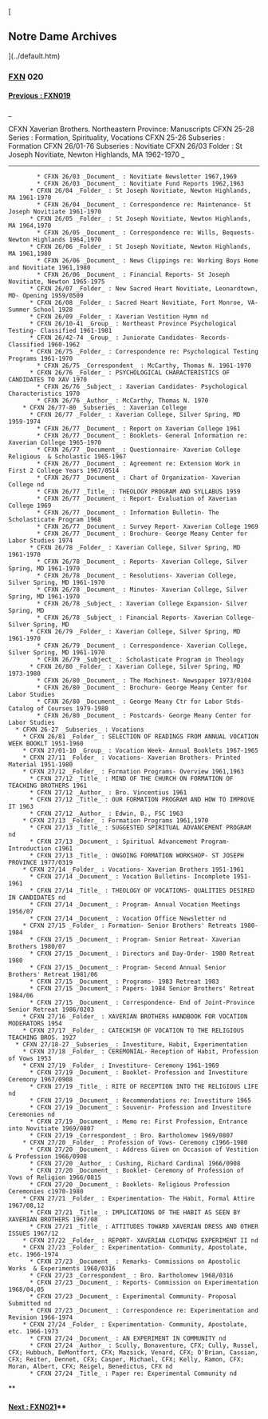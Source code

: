 [

## Notre Dame Archives

](../default.htm)

### [FXN](FXN001.HTM) 020

#### [Previous : FXN019](FXN019.htm#99)

_

CFXN Xaverian Brothers. Northeastern Province: Manuscripts  CFXN 25-28 Series
: Formation, Spirituality, Vocations  CFXN 25-26 Subseries : Formation  CFXN
26/01-76 Subseries : Novitiate  CFXN 26/03 Folder : St Joseph Novitiate,
Newton Highlands, MA 1962-1970 _

* * *

            * CFXN 26/03 _Document_ : Novitiate Newsletter 1967,1969 
            * CFXN 26/03 _Document_ : Novitiate Fund Reports 1962,1963 
          * CFXN 26/04 _Folder_ : St Joseph Novitiate, Newton Highlands, MA 1961-1970 
            * CFXN 26/04 _Document_ : Correspondence re: Maintenance- St Joseph Novitiate 1961-1970 
          * CFXN 26/05 _Folder_ : St Joseph Novitiate, Newton Highlands, MA 1964,1970 
            * CFXN 26/05 _Document_ : Correspondence re: Wills, Bequests- Newton Highlands 1964,1970 
          * CFXN 26/06 _Folder_ : St Joseph Novitiate, Newton Highlands, MA 1961,1980 
            * CFXN 26/06 _Document_ : News Clippings re: Working Boys Home and Novitiate 1961,1980 
            * CFXN 26/06 _Document_ : Financial Reports- St Joseph Novitiate, Newton 1965-1975 
          * CFXN 26/07 _Folder_ : New Sacred Heart Novitiate, Leonardtown, MD- Opening 1959/0509 
          * CFXN 26/08 _Folder_ : Sacred Heart Novitiate, Fort Monroe, VA- Summer School 1928 
          * CFXN 26/09 _Folder_ : Xaverian Vestition Hymn nd 
          * CFXN 26/10-41 _Group_ : Northeast Province Psychological Testing- Classified 1961-1981 
          * CFXN 26/42-74 _Group_ : Juniorate Candidates- Records- Classified 1960-1962 
          * CFXN 26/75 _Folder_ : Correspondence re: Psychological Testing Programs 1961-1970 
            * CFXN 26/75 _Correspondent_ : McCarthy, Thomas N. 1961-1970 
          * CFXN 26/76 _Folder_ : PSYCHOLOGICAL CHARACTERISTICS OF CANDIDATES TO XAV 1970 
            * CFXN 26/76 _Subject_ : Xaverian Candidates- Psychological Characteristics 1970 
            * CFXN 26/76 _Author_ : McCarthy, Thomas N. 1970 
        * CFXN 26/77-80 _Subseries_ : Xaverian College 
          * CFXN 26/77 _Folder_ : Xaverian College, Silver Spring, MD 1959-1974 
            * CFXN 26/77 _Document_ : Report on Xaverian College 1961 
            * CFXN 26/77 _Document_ : Booklets- General Information re: Xaverian College 1965-1970 
            * CFXN 26/77 _Document_ : Questionnaire- Xaverian College Religious  & Scholastic 1965-1967 
            * CFXN 26/77 _Document_ : Agreement re: Extension Work in First 2 College Years 1967/0514 
            * CFXN 26/77 _Document_ : Chart of Organization- Xaverian College nd 
            * CFXN 26/77 _Title_ : THEOLOGY PROGRAM AND SYLLABUS 1959 
            * CFXN 26/77 _Document_ : Report- Evaluation of Xaverian College 1969 
            * CFXN 26/77 _Document_ : Information Bulletin- The Scholasticate Program 1968 
            * CFXN 26/77 _Document_ : Survey Report- Xaverian College 1969 
            * CFXN 26/77 _Document_ : Brochure- George Meany Center for Labor Studies 1974 
          * CFXN 26/78 _Folder_ : Xaverian College, Silver Spring, MD 1961-1970 
            * CFXN 26/78 _Document_ : Reports- Xaverian College, Silver Spring, MD 1961-1970 
            * CFXN 26/78 _Document_ : Resolutions- Xaverian College, Silver Spring, MD 1961-1970 
            * CFXN 26/78 _Document_ : Minutes- Xaverian College, Silver Spring, MD 1961-1970 
            * CFXN 26/78 _Subject_ : Xaverian College Expansion- Silver Spring, MD 
            * CFXN 26/78 _Subject_ : Financial Reports- Xaverian College- Silver Spring, MD 
          * CFXN 26/79 _Folder_ : Xaverian College, Silver Spring, MD 1961-1970 
            * CFXN 26/79 _Document_ : Correspondence- Xaverian College, Silver Spring, MD 1961-1970 
            * CFXN 26/79 _Subject_ : Scholasticate Program in Theology 
          * CFXN 26/80 _Folder_ : Xaverian College, Silver Spring, MD 1973-1980 
            * CFXN 26/80 _Document_ : The Machinest- Newspaper 1973/0104 
            * CFXN 26/80 _Document_ : Brochure- George Meany Center for Labor Studies 
            * CFXN 26/80 _Document_ : George Meany Ctr for Labor Stds- Catalog of Courses 1979-1980 
            * CFXN 26/80 _Document_ : Postcards- George Meany Center for Labor Studies 
      * CFXN 26-27 _Subseries_ : Vocations 
        * CFXN 26/81 _Folder_ : SELECTION OF READINGS FROM ANNUAL VOCATION WEEK BOOKLT 1951-1960 
        * CFXN 27/01-10 _Group_ : Vocation Week- Annual Booklets 1967-1965 
        * CFXN 27/11 _Folder_ : Vocations- Xaverian Brothers- Printed Material 1951-1980 
        * CFXN 27/12 _Folder_ : Formation Programs- Overview 1961,1963 
          * CFXN 27/12 _Title_ : MIND OF THE CHURCH ON FORMATION OF TEACHING BROTHERS 1961 
          * CFXN 27/12 _Author_ : Bro. Vincentius 1961 
          * CFXN 27/12 _Title_ : OUR FORMATION PROGRAM AND HOW TO IMPROVE IT 1963 
          * CFXN 27/12 _Author_ : Edwin, B., FSC 1963 
        * CFXN 27/13 _Folder_ : Formation Programs 1961,1970 
          * CFXN 27/13 _Title_ : SUGGESTED SPIRITUAL ADVANCEMENT PROGRAM nd 
          * CFXN 27/13 _Document_ : Spiritual Advancement Program- Introduction c1961 
          * CFXN 27/13 _Title_ : ONGOING FORMATION WORKSHOP- ST JOSEPH PROVINCE 1977/0319 
        * CFXN 27/14 _Folder_ : Vocations- Xaverian Brothers 1951-1961 
          * CFXN 27/14 _Document_ : Vocation Bulletins- Incomplete 1951-1961 
          * CFXN 27/14 _Title_ : THEOLOGY OF VOCATIONS- QUALITIES DESIRED IN CANDIDATES nd 
          * CFXN 27/14 _Document_ : Program- Annual Vocation Meetings 1956/07 
          * CFXN 27/14 _Document_ : Vocation Office Newsletter nd 
        * CFXN 27/15 _Folder_ : Formation- Senior Brothers' Retreats 1980-1984 
          * CFXN 27/15 _Document_ : Program- Senior Retreat- Xaverian Brothers 1980/07 
          * CFXN 27/15 _Document_ : Directors and Day-Order- 1980 Retreat 1980 
          * CFXN 27/15 _Document_ : Program- Second Annual Senior Brothers' Retreat 1981/06 
          * CFXN 27/15 _Document_ : Programs- 1983 Retreat 1983 
          * CFXN 27/15 _Document_ : Papers- 1984 Senior Brothers' Retreat 1984/06 
          * CFXN 27/15 _Document_ : Correspondence- End of Joint-Province Senior Retreat 1986/0203 
        * CFXN 27/16 _Folder_ : XAVERIAN BROTHERS HANDBOOK FOR VOCATION MODERATORS 1954 
        * CFXN 27/17 _Folder_ : CATECHISM OF VOCATION TO THE RELIGIOUS TEACHING BROS. 1927 
      * CFXN 27/18-27 _Subseries_ : Investiture, Habit, Experimentation 
        * CFXN 27/18 _Folder_ : CEREMONIAL- Reception of Habit, Profession of Vows 1953 
        * CFXN 27/19 _Folder_ : Investiture- Ceremony 1961-1969 
          * CFXN 27/19 _Document_ : Booklet- Profession and Investiture Ceremony 1967/0908 
          * CFXN 27/19 _Title_ : RITE OF RECEPTION INTO THE RELIGIOUS LIFE nd 
          * CFXN 27/19 _Document_ : Recommendations re: Investiture 1965 
          * CFXN 27/19 _Document_ : Souvenir- Profession and Investiture Ceremonies nd 
          * CFXN 27/19 _Document_ : Memo re: First Profession, Entrance into Novitiate 1969/0807 
          * CFXN 27/19 _Correspondent_ : Bro. Bartholomew 1969/0807 
        * CFXN 27/20 _Folder_ : Profession of Vows- Ceremony c1966-1980 
          * CFXN 27/20 _Document_ : Address Given on Occasion of Vestition  & Profession 1966/0908 
          * CFXN 27/20 _Author_ : Cushing, Richard Cardinal 1966/0908 
          * CFXN 27/20 _Document_ : Booklet- Ceremony of Profession of Vows of Religion 1966/0815 
          * CFXN 27/20 _Document_ : Booklets- Religious Profession Ceremonies c1970-1980 
        * CFXN 27/21 _Folder_ : Experimentation- The Habit, Formal Attire 1967/08,12 
          * CFXN 27/21 _Title_ : IMPLICATIONS OF THE HABIT AS SEEN BY XAVERIAN BROTHERS 1967/08 
          * CFXN 27/21 _Title_ : ATTITUDES TOWARD XAVERIAN DRESS AND OTHER ISSUES 1967/12 
        * CFXN 27/22 _Folder_ : REPORT- XAVERIAN CLOTHING EXPERIMENT II nd 
        * CFXN 27/23 _Folder_ : Experimentation- Community, Apostolate, etc. 1966-1974 
          * CFXN 27/23 _Document_ : Remarks- Commissions on Apostolic Works  & Experiments 1968/0316 
          * CFXN 27/23 _Correspondent_ : Bro. Bartholomew 1968/0316 
          * CFXN 27/23 _Document_ : Reports- Commission on Experimentation 1968/04,05 
          * CFXN 27/23 _Document_ : Experimental Community- Proposal Submitted nd 
          * CFXN 27/23 _Document_ : Correspondence re: Experimentation and Revision 1966-1974 
        * CFXN 27/24 _Folder_ : Experimentation- Community, Apostolate, etc. 1966-1973 
          * CFXN 27/24 _Document_ : AN EXPERIMENT IN COMMUNITY nd 
          * CFXN 27/24 _Author_ : Scully, Bonaventure, CFX; Cully, Russel, CFX; Hubbuch, DeMontfort, CFX; Mazsick, Venard, CFX; O'Brian, Cassian, CFX; Reiter, Dennet, CFX; Casper, Michael, CFX; Kelly, Ramon, CFX; Moran, Albert, CFX; Reigel, Benedictus, CFX nd 
          * CFXN 27/24 _Title_ : Paper re: Experimental Community nd 

**

#### [Next : FXN021](FXN021.htm)**

